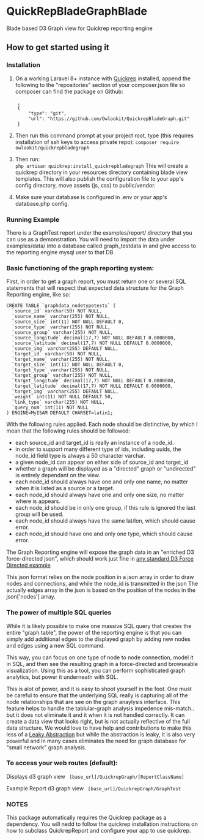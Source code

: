# QuickRepBladeGraphBlade
Blade based D3 Graph view for Quickrep reporting engine

How to get started using it
-------------------------

### Installation
1. On a working Laravel 8+ instance with [Quickrep](https://github.com/Owlookit/Quickrep) installed, append the following
to the "repositories" section of your composer.json file so composer can find the package on Github:
```
    , 
    {
        "type": "git",
        "url": "https://github.com/Owlookit/QuickrepBladeGraph.git"
    }
```        
2. Then run this command prompt at your project root, type (this requires installation of ssh keys to access private repo):
    `composer require owlookit/quickrepbladegraph`
    
3. Then run:   
    `php artisan quickrep:install_quickrepbladegraph`
This will create a quickrep directory in your resources directory containing blade view templates. 
This will also publish the configuration file to your app's config directory, move assets (js, css) to public/vendor. 
 
4. Make sure your database is configured in .env or your app's database.php config. 

### Running Example

There is a GraphTest report under the examples/report/ directory that you can use as a demonstration. 
You will need to import the data under examples/data/ into a database called graph_testdata in and give access to the reporting engine mysql user to that DB. 


### Basic functioning of the graph reporting system: 

First, in order to get a graph report, you must return one or several SQL statements that will respect that expected data structure for the Graph Reporting engine, like so: 
```
CREATE TABLE `graphdata_nodetypetests` (
  `source_id` varchar(50) NOT NULL,
  `source_name` varchar(255) NOT NULL,
  `source_size` int(11) NOT NULL DEFAULT 0,
  `source_type` varchar(255) NOT NULL,
  `source_group` varchar(255) NOT NULL,
  `source_longitude` decimal(17,7) NOT NULL DEFAULT 0.0000000,
  `source_latitude` decimal(17,7) NOT NULL DEFAULT 0.0000000,
  `source_img` varchar(255) DEFAULT NULL,
  `target_id` varchar(50) NOT NULL,
  `target_name` varchar(255) NOT NULL,
  `target_size` int(11) NOT NULL DEFAULT 0,
  `target_type` varchar(255) NOT NULL,
  `target_group` varchar(255) NOT NULL,
  `target_longitude` decimal(17,7) NOT NULL DEFAULT 0.0000000,
  `target_latitude` decimal(17,7) NOT NULL DEFAULT 0.0000000,
  `target_img` varchar(255) DEFAULT NULL,
  `weight` int(11) NOT NULL DEFAULT 50,
  `link_type` varchar(255) NOT NULL,
  `query_num` int(11) NOT NULL
) ENGINE=MyISAM DEFAULT CHARSET=latin1;
```

With the following rules applied. 
Each node should be distinctive, by which I mean that the following rules should be followed: 

* each source_id and target_id is really an instance of a node_id. 
* in order to support many different type of ids, including uuids, the node_id field type is always a 50 character varchar.
* a given node_id can appear on either side of source_id and target_id
* whether a graph will be displayed as a "directed" graph or "undirected" is entirely dependant on the view. 
* each node_id should always have one and only one name, no matter when it is listed as a source or a target.
* each node_id should always have one and only one size, no matter where is appears. 
* each node_id should be in only one group, if this rule is ignored the last group will be used.   
* each node_id should always have the same lat/lon, which should cause error.
* each node_id should have one and only one type, which should cause error.

The Graph Reporting engine will expose the graph data in an "enriched D3 force-directed json", which should work just fine in [any standard D3 Force Directed example](https://bl.ocks.org/heybignick/3faf257bbbbc7743bb72310d03b86ee8)

This json format relies on the node position in a json array in order to draw nodes and connections, and while the node_id is transmitted in the json
The actually edges array in the json is based on the position of the nodes in the json['nodes'] array. 

### The power of multiple SQL queries
While it is likely possible to make one massive SQL query that creates the entire "graph table", the power of the reporting engine is that you can simply add additional edges to the displayed
graph by adding new nodes and edges using a new SQL command. 

This way, you can focus on one type of node to node connection, model it in SQL, and then see the resulting graph in a force-directed and browseable visualization. 
Using this as a tool, you can perform sophisticated graph analytics, but power it underneath with SQL. 

This is alot of power, and it is easy to shoot yourself in the foot. One must be careful to ensure that the underlying SQL really is capturing all of the node relationships that are see on the graph 
anaylysis interface. This feature helps to handle the tablular-graph analysis impedence mis-match.. but it does not eliminate it and it when it is not handled correctly. 
It can create a data view that looks right, but is not actually reflective of the full data structure. We would love to have help and contributions to make this less of a 
[Leaky Abstraction](https://en.wikipedia.org/wiki/Leaky_abstraction) but while the abstraction is leaky, it is also very powerful and in many cases eliminates the 
need for graph database for "small network" graph analysis. 




### To access your web routes (default):

Displays d3 graph view
``` [base_url]/QuickrepGraph/[ReportClassName]```

Example Report d3 graph view
``` [base_url]/QuickrepGraph/GraphTest```

### NOTES
This package automatically requires the Quickrep package as a dependency. You will nedd to follow the quickrep
installation instructions on how to subclass QuickrepReport and configure your app to use quickrep.

